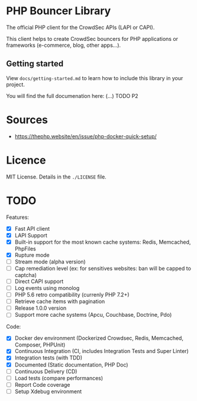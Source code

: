# PHP Bouncer Library

The official PHP client for the CrowdSec APIs (LAPI or CAPI).

This client helps to create CrowdSec bouncers for PHP applications or frameworks (e-commerce, blog, other apps...).

## Getting started

View `docs/getting-started.md` to learn how to include this library in your project.

You will find the full documenation here: (...) TODO P2

# Sources

- https://thephp.website/en/issue/php-docker-quick-setup/

# Licence

MIT License. Details in the `./LICENSE` file.

# TODO

Features:
- [x] Fast API client
- [x] LAPI Support
- [x] Built-in support for the most known cache systems: Redis, Memcached, PhpFiles
- [x] Rupture mode
- [ ] Stream mode (alpha version)
- [ ] Cap remediation level (ex: for sensitives websites: ban will be capped to captcha)
- [ ] Direct CAPI support
- [ ] Log events using monolog
- [ ] PHP 5.6 retro compatibility (currenly PHP 7.2+)
- [ ] Retrieve cache items with pagination
- [ ] Release 1.0.0 version
- [ ] Support more cache systems (Apcu, Couchbase, Doctrine, Pdo)

Code:
- [x] Docker dev environment (Dockerized Crowdsec, Redis, Memcached, Composer, PHPUnit)
- [x] Continuous Integration (CI, includes Integration Tests and Super Linter)
- [x] Integration tests (with TDD)
- [x] Documented (Static documentation, PHP Doc)
- [ ] Continuous Delivery (CD)
- [ ] Load tests (compare performances)
- [ ] Report Code coverage
- [ ] Setup Xdebug environment
